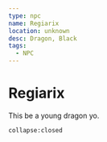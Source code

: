 ```yaml
---
type: npc
name: Regiarix
location: unknown
desc: Dragon, Black
tags:
  - NPC
---
```


# Regiarix 

This be a young dragon yo.

```ad-ooc
collapse:closed
```